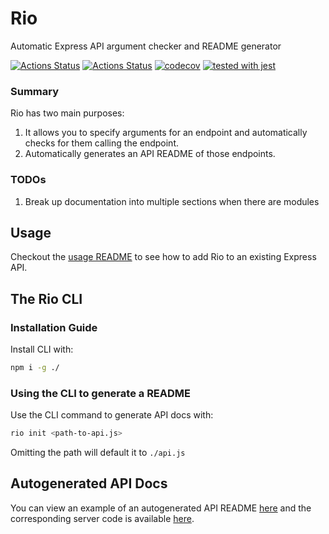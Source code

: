 # Rio
Automatic Express API argument checker and README generator

[![Actions Status](https://github.com/RyuGames/Rio/workflows/Tests/badge.svg)](https://github.com/RyuGames/Rio/actions)
[![Actions Status](https://github.com/RyuGames/Rio/workflows/Linter/badge.svg)](https://github.com/RyuGames/Rio/actions)
[![codecov](https://codecov.io/gh/RyuGames/Rio/branch/main/graph/badge.svg?token=V2HH92MN1A)](https://codecov.io/gh/RyuGames/Rio)
[![tested with jest](https://img.shields.io/badge/tested_with-jest-99424f.svg)](https://github.com/facebook/jest)

### Summary
Rio has two main purposes:
1. It allows you to specify arguments for an endpoint and automatically checks for them calling the endpoint.
2. Automatically generates an API README of those endpoints.

### TODOs
1. Break up documentation into multiple sections when there are modules

## Usage
Checkout the [usage README](Rio-Usage.md) to see how to add Rio to an existing Express API. 

## The Rio CLI

### Installation Guide
Install CLI with:
```bash
npm i -g ./
```

### Using the CLI to generate a README
Use the CLI command to generate API docs with:
```bash
rio init <path-to-api.js>
```
Omitting the path will default it to `./api.js`

## Autogenerated API Docs
You can view an example of an autogenerated API README [here](AUTOGENERATED-API-README.md) and the corresponding server code is available [here](api.js).
